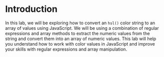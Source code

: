 # Introduction

In this lab, we will be exploring how to convert an `hsl()` color string to an array of values using JavaScript. We will be using a combination of regular expressions and array methods to extract the numeric values from the string and convert them into an array of numeric values. This lab will help you understand how to work with color values in JavaScript and improve your skills with regular expressions and array manipulation.

